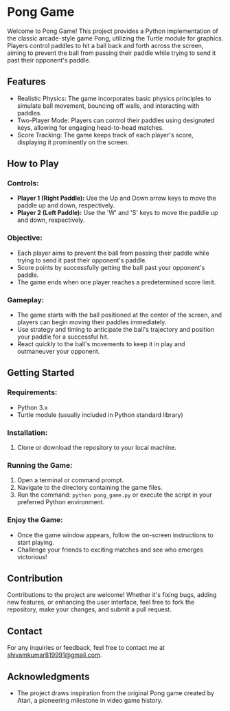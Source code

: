 # Pong Game

Welcome to Pong Game! This project provides a Python implementation of the classic arcade-style game Pong, utilizing the Turtle module for graphics. Players control paddles to hit a ball back and forth across the screen, aiming to prevent the ball from passing their paddle while trying to send it past their opponent's paddle.

## Features

- Realistic Physics: The game incorporates basic physics principles to simulate ball movement, bouncing off walls, and interacting with paddles.
- Two-Player Mode: Players can control their paddles using designated keys, allowing for engaging head-to-head matches.
- Score Tracking: The game keeps track of each player's score, displaying it prominently on the screen.

## How to Play

### Controls:

- **Player 1 (Right Paddle):** Use the Up and Down arrow keys to move the paddle up and down, respectively.
- **Player 2 (Left Paddle):** Use the 'W' and 'S' keys to move the paddle up and down, respectively.

### Objective:

- Each player aims to prevent the ball from passing their paddle while trying to send it past their opponent's paddle.
- Score points by successfully getting the ball past your opponent's paddle.
- The game ends when one player reaches a predetermined score limit.

### Gameplay:

- The game starts with the ball positioned at the center of the screen, and players can begin moving their paddles immediately.
- Use strategy and timing to anticipate the ball's trajectory and position your paddle for a successful hit.
- React quickly to the ball's movements to keep it in play and outmaneuver your opponent.

## Getting Started

### Requirements:

- Python 3.x
- Turtle module (usually included in Python standard library)

### Installation:

1. Clone or download the repository to your local machine.

### Running the Game:

1. Open a terminal or command prompt.
2. Navigate to the directory containing the game files.
3. Run the command: `python pong_game.py` or execute the script in your preferred Python environment.

### Enjoy the Game:

- Once the game window appears, follow the on-screen instructions to start playing.
- Challenge your friends to exciting matches and see who emerges victorious!

## Contribution

Contributions to the project are welcome! Whether it's fixing bugs, adding new features, or enhancing the user interface, feel free to fork the repository, make your changes, and submit a pull request.

## Contact
For any inquiries or feedback, feel free to contact me at shivamkumar819991@gmail.com.



## Acknowledgments

- The project draws inspiration from the original Pong game created by Atari, a pioneering milestone in video game history.

